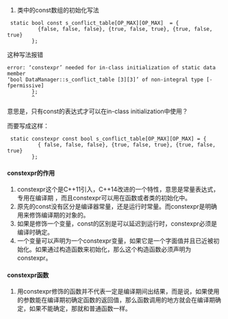 1.  类中的const数组的初始化写法
```
 static bool const s_conflict_table[OP_MAX][OP_MAX]  = {
          {false, false, false}, {true, false, true}, {true, false, true}
        };
 ```
 这种写法报错
 ```
 error: ‘constexpr’ needed for in-class initialization of static data member
 ‘bool DataManager::s_conflict_table [3][3]’ of non-integral type [-fpermissive]
         };
         ^
```
意思是，只有const的表达式才可以在in-class initialization中使用？

而要写成这样：
```
 static constexpr const bool s_conflict_table[OP_MAX][OP_MAX] = {
          { false, false, false}, {true, false, true}, {true, false, true}
        };
```

####  constexpr的作用

1. constexpr这个是C++11引入，C++14改进的一个特性，意思是常量表达式，专用在编译期 ，而且constexpr可以用在函数或者类的初始化中。
1. 原先的const没有区分是编译器常量，还是运行时常量。而constexpr是明确用来修饰编译期的对象的。
1. 如果是修饰一个变量，const的区别是可以延迟到运行时，constexpr必须是编译时确定。
1. 一个变量可以声明为一个constexpr变量，如果它是一个字面值并且已近被初始化。如果通过构造函数来初始化，那么这个构造函数必须声明为constexpr。


#### constexpr函数
1. 用constexpr修饰的函数并不代表一定是编译期间出结果，而是说，如果使用的参数能在编译期初确定函数的返回值，那么函数调用的地方就会在编译期确定，如果不能确定，那就和普通函数一样。

